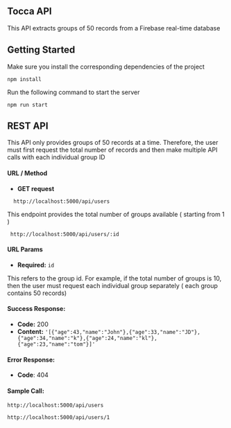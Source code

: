 ## Tocca API 

This API extracts groups of 50 records from a Firebase real-time database


## Getting Started
Make sure you install the corresponding dependencies of the project
```
npm install
```
Run the following command to start the server
```
npm run start
```

## REST API

This API only provides groups of 50 records at a time. Therefore, the user must first request the total number of records and then make multiple API calls with each individual group ID


#### URL / Method

* **GET request**
```
  http://localhost:5000/api/users 
```

This endpoint provides the total number of groups available ( starting from 1 )

```
 http://localhost:5000/api/users/:id
```



#### URL Params

* **Required:** `id`

This refers to the group id. For example, if the total number of groups is 10, then the user must request each individual group separately ( each group contains 50 records)



#### Success Response:

  * **Code:** 200
  * **Content:** `'[{"age":43,"name":"John"},{"age":33,"name":"JD"},{"age":34,"name":"k"},{"age":24,"name":"kl"},{"age":23,"name":"tom"}]'`



#### Error Response:

- **Code**: 404



#### Sample Call:

```
http://localhost:5000/api/users
```

```
http://localhost:5000/api/users/1
```

